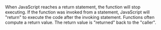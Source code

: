 When JavaScript reaches a return statement, the function will stop executing. If the function was invoked from a statement, JavaScript will "return" to execute the code after the invoking statement. Functions often compute a return value. The return value is "returned" back to the "caller".
